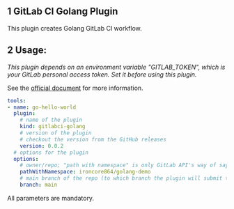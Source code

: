 ## 1 GitLab CI Golang Plugin

This plugin creates Golang GitLab CI workflow.

## 2 Usage:

_This plugin depends on an environment variable "GITLAB_TOKEN", which is your GitLab personal access token. Set it before using this plugin._

See the [official document](https://docs.gitlab.com/ee/user/profile/personal_access_tokens.html) for more information.

```yaml
tools:
- name: go-hello-world
  plugin:
    # name of the plugin
    kind: gitlabci-golang
    # version of the plugin
    # checkout the version from the GitHub releases
    version: 0.0.2
  # options for the plugin
  options:
    # owner/repo; "path with namespace" is only GitLab API's way of saying the same thing.
    pathWithNamespace: ironcore864/golang-demo
    # main branch of the repo (to which branch the plugin will submit the workflows)
    branch: main
```

All parameters are mandatory.
